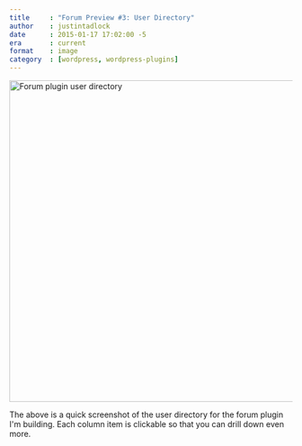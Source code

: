 ```yaml
---
title     : "Forum Preview #3: User Directory"
author    : justintadlock
date      : 2015-01-17 17:02:00 -5
era       : current
format    : image
category  : [wordpress, wordpress-plugins]
---
```


<a href="http://justintadlock.com/blog/wp-content/uploads/2015/01/mb-005.png"><img src="http://justintadlock.com/blog/wp-content/uploads/2015/01/mb-005-960x610.png" alt="Forum plugin user directory" width="900" height="571" class="aligncenter size-large wp-image-7010" /></a>

The above is a quick screenshot of the user directory for the forum plugin I'm building.  Each column item is clickable so that you can drill down even more.
